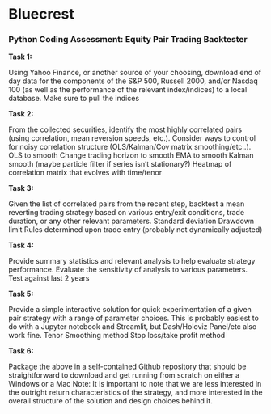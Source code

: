 # Bluecrest

### Python Coding Assessment: Equity Pair Trading Backtester

**Task 1:**

Using Yahoo Finance, or another source of your choosing, download end of day data for the components of the S&P 500, Russell 2000, and/or Nasdaq 100 (as well as the performance of the relevant index/indices) to a local database.
Make sure to pull the indices



**Task 2:**

From the collected securities, identify the most highly correlated pairs (using correlation, mean reversion speeds, etc.). Consider ways to control for noisy correlation structure (OLS/Kalman/Cov matrix smoothing/etc..).
OLS to smooth
Change trading horizon to smooth
EMA to smooth
Kalman smooth (maybe particle filter if series isn’t stationary?)
Heatmap of correlation matrix that evolves with time/tenor



**Task 3:**

Given the list of correlated pairs from the recent step, backtest a mean reverting trading strategy based on various entry/exit conditions, trade duration, or any other relevant parameters.
Standard deviation
Drawdown limit
Rules determined upon trade entry (probably not dynamically adjusted)



**Task 4:**

Provide summary statistics and relevant analysis to help evaluate strategy performance. Evaluate the sensitivity of analysis to various parameters.
Test against last 2 years



**Task 5:**

Provide a simple interactive solution for quick experimentation of a given pair strategy with a range of parameter choices. This is probably easiest to do with a Jupyter notebook and Streamlit, but Dash/Holoviz Panel/etc also work fine.
Tenor
Smoothing method
Stop loss/take profit method



**Task 6:**

Package the above in a self-contained Github repository that should be straightforward to download and get running from scratch on either a Windows or a Mac
Note: It is important to note that we are less interested in the outright return characteristics of the strategy, and more interested in the overall structure of the solution and design choices behind it.

